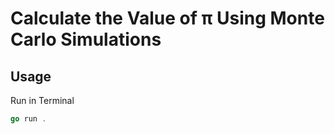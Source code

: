 # Calculate the Value of π Using Monte Carlo Simulations

## Usage

Run in Terminal

```go
go run .     
```
